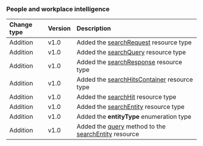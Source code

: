 ### People and workplace intelligence

| **Change type** | **Version** | **Description** |
|:---|:---|:---|
|Addition|v1.0|Added the [searchRequest](https://docs.microsoft.com/en-us/graph/api/resources/searchRequest?view=graph-rest-1.0) resource type|
|Addition|v1.0|Added the [searchQuery](https://docs.microsoft.com/en-us/graph/api/resources/searchQuery?view=graph-rest-1.0) resource type|
|Addition|v1.0|Added the [searchResponse](https://docs.microsoft.com/en-us/graph/api/resources/searchResponse?view=graph-rest-1.0) resource type|
|Addition|v1.0|Added the [searchHitsContainer](https://docs.microsoft.com/en-us/graph/api/resources/searchHitsContainer?view=graph-rest-1.0) resource type|
|Addition|v1.0|Added the [searchHit](https://docs.microsoft.com/en-us/graph/api/resources/searchHit?view=graph-rest-1.0) resource type|
|Addition|v1.0|Added the [searchEntity](https://docs.microsoft.com/en-us/graph/api/resources/searchEntity?view=graph-rest-1.0) resource type|
|Addition|v1.0|Added the **entityType** enumeration type|
|Addition|v1.0|Added the [query](https://docs.microsoft.com/en-us/graph/api/searchEntity-query?view=graph-rest-1.0) method to the [searchEntity](https://docs.microsoft.com/en-us/graph/api/resources/searchEntity?view=graph-rest-1.0) resource|
